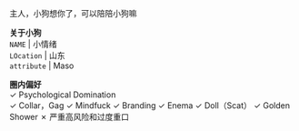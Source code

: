 主人，小狗想你了，可以陪陪小狗嘛

**关于小狗**  
`𝙽𝙰𝙼𝙴` | 小情绪  
`𝙻𝙾𝚌𝚊𝚝𝚒𝚘𝚗` | 山东  
`attribute` | Maso

**圈内偏好**  
✓ Psychological Domination   
✓ Collar，Gag
✓ Mindfuck
✓ Branding
✓ Enema
✓ Doll（Scat）
✓ Golden Shower	
✗ 严重高风险和过度重口
